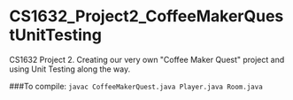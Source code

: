 # CS1632_Project2_CoffeeMakerQuestUnitTesting
CS1632 Project 2. Creating our very own "Coffee Maker Quest" project and using Unit Testing along the way.

###To compile:
```javac CoffeeMakerQuest.java Player.java Room.java```
